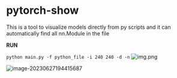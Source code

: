 # pytorch-show 

This is a tool to visualize models directly from py scripts  and it can automatically find all nn.Module in the file


**RUN**

`python main.py -f python_file -i 240 240 -d -n`
![img.png](https://s2.loli.net/2023/06/27/k4psbUREQHlXV2O.png)

![image-20230627194415687](https://s2.loli.net/2023/06/27/ahbLlf6yOZ57KYw.png)